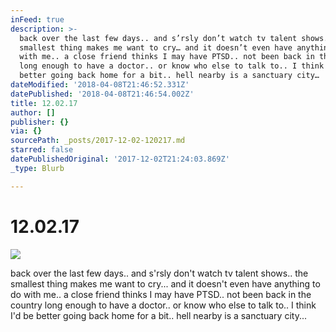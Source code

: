 ```yaml
---
inFeed: true
description: >-
  back over the last few days.. and s’rsly don’t watch tv talent shows.. the
  smallest thing makes me want to cry… and it doesn’t even have anything to do
  with me.. a close friend thinks I may have PTSD.. not been back in the country
  long enough to have a doctor.. or know who else to talk to.. I think I’d be
  better going back home for a bit.. hell nearby is a sanctuary city…
dateModified: '2018-04-08T21:46:52.331Z'
datePublished: '2018-04-08T21:46:54.002Z'
title: 12.02.17
author: []
publisher: {}
via: {}
sourcePath: _posts/2017-12-02-120217.md
starred: false
datePublishedOriginal: '2017-12-02T21:24:03.869Z'
_type: Blurb

---
```

# 12.02.17
![](https://the-grid-user-content.s3-us-west-2.amazonaws.com/1d945225-c337-405a-ac0f-4c69fc267061.jpg)

back over the last few days.. and s'rsly don't watch tv talent shows.. the smallest thing makes me want to cry... and it doesn't even have anything to do with me.. a close friend thinks I may have PTSD.. not been back in the country long enough to have a doctor.. or know who else to talk to.. I think I'd be better going back home for a bit.. hell nearby is a sanctuary city...